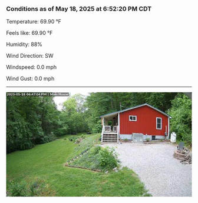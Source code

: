 ### Conditions as of May 18, 2025 at 6:52:20 PM CDT 

Temperature: 69.90 &deg;F

Feels like: 69.90 &deg;F

Humidity: 88%

Wind Direction: SW

Windspeed: 0.0 mph

Wind Gust: 0.0 mph

---

<img src="./images/latest.jpeg"/>

